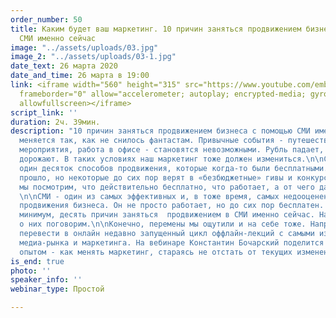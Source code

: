 ```yaml
---
order_number: 50
title: Каким будет ваш маркетинг. 10 причин заняться продвижением бизнеса с помощью
  СМИ именно сейчас
image: "../assets/uploads/03.jpg"
image_2: "../assets/uploads/03-1.jpg"
date_text: 26 марта 2020
date_and_time: 26 марта в 19:00
link: <iframe width="560" height="315" src="https://www.youtube.com/embed/LjFtRnjHvxs"
  frameborder="0" allow="accelerometer; autoplay; encrypted-media; gyroscope; picture-in-picture"
  allowfullscreen></iframe>
script_link: ''
duration: 2ч. 39мин.
description: "10 причин заняться продвижением бизнеса с помощью СМИ именно сейчас.\n\nМир
  меняется так, как не снилось фантастам. Привычные события - путешествия, офлайн
  мероприятия, работа в офисе - становятся невозможными. Рубль падает, рекламные кампании
  дорожают. В таких условиях наш маркетинг тоже должен измениться.\n\nСуществует не
  один десяток способов продвижения, которые когда-то были бесплатными. Но это время
  прошло, но некоторые до сих пор верят в «безбюджетные» гивы и конкурсы. На вебинаре
  мы посмотрим, что действительно бесплатно, что работает, а от чего давно пора отказаться.
  \n\nСМИ - один из самых эффективных и, в тоже время, самых недооцененных каналов
  продвижения бизнеса. Он не просто работает, но до сих пор бесплатен. И есть, как
  минимум, десять причин заняться  продвижением в СМИ именно сейчас. На вебинаре мы
  о них поговорим.\n\nКонечно, перемены мы ощутили и на себе тоже. Например, нам пришлось
  перевести в онлайн недавно запущенный цикл оффлайн-лекций с самыми известными экспертами
  медиа-рынка и маркетинга. На вебинаре Константин Бочарский поделится своим профессиональным
  опытом - как менять маркетинг, стараясь не отстать от текущих изменений."
is_end: true
photo: ''
speaker_info: ''
webinar_type: Простой

---
```

